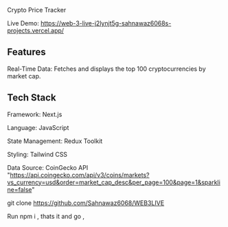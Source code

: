 Crypto Price Tracker

Live Demo: https://web-3-live-j2lynjt5g-sahnawaz6068s-projects.vercel.app/

## Features
Real-Time Data: Fetches and displays the top 100 cryptocurrencies by market cap.

## Tech Stack
Framework: Next.js 

Language: JavaScript

State Management: Redux Toolkit

Styling: Tailwind CSS

Data Source: CoinGecko API
"https://api.coingecko.com/api/v3/coins/markets?vs_currency=usd&order=market_cap_desc&per_page=100&page=1&sparkline=false"

git clone https://github.com/Sahnawaz6068/WEB3LIVE

Run npm i ,
thats it and go ,
